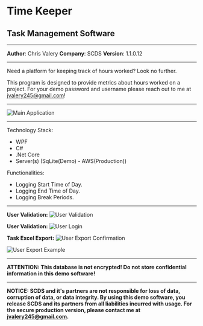 # Time Keeper

## Task Management Software

---

**Author**: Chris Valery
**Company**: SCDS
**Version**: 1.1.0.12

---

Need a platform for keeping track of hours worked? Look no further.

This program is designed to provide metrics about hours worked on a project. For your demo password and username please reach out to me at jvalery245@gmail.com!

---

![Main Application](/artifacts/Main_Interface.png)

---

Technology Stack:

-   WPF
-   C#
-   .Net Core
-   Server(s) (SqLite(Demo) - AWS(Production))

Functionalities:

-   Logging Start Time of Day.
-   Logging End Time of Day.
-   Logging Break Periods.

---

**User Validation:**
![User Validation](/artifacts/Task_Manager_User_Validation.png)

**User Validation:**
![User Login](/artifacts/Task_Manager_Login.png)

**Task Excel Export:**
![User Export Confirmation](/artifacts/Export_Confirmation.png)

![User Export Example](/artifacts/Excel_Export.png)

---

**ATTENTION: This database is not encrypted! Do not store confidential information in this demo software!**

---

**NOTICE: SCDS and it's partners are not responsible for loss of data, corruption of data, or data integrity. By using this demo software, you release SCDS and its partners from all liabilities incurred with usage. For the secure production version, please contact me at jvalery245@gmail.com.**
